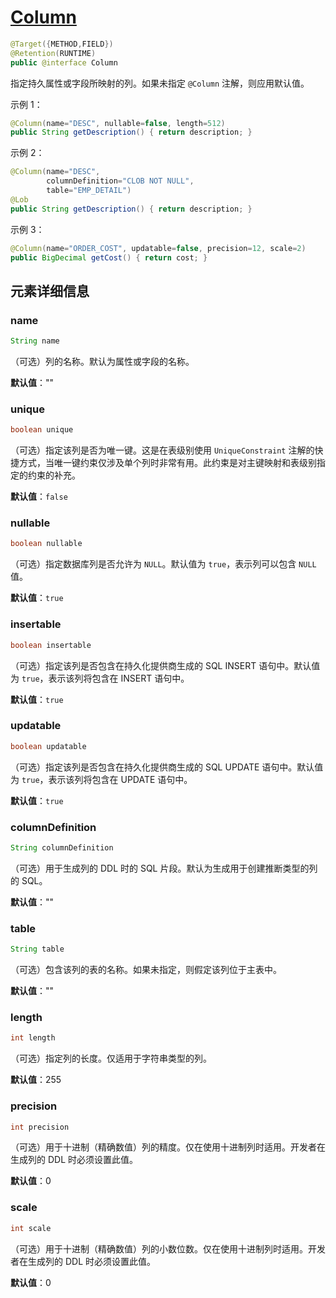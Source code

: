 # [Column](https://jakarta.ee/specifications/platform/10/apidocs/jakarta/persistence/column)

```java
@Target({METHOD,FIELD})
@Retention(RUNTIME)
public @interface Column
```

指定持久属性或字段所映射的列。如果未指定 `@Column` 注解，则应用默认值。

示例 1：

```java
@Column(name="DESC", nullable=false, length=512)
public String getDescription() { return description; }
```

示例 2：

```java
@Column(name="DESC",
        columnDefinition="CLOB NOT NULL",
        table="EMP_DETAIL")
@Lob
public String getDescription() { return description; }
```

示例 3：

```java
@Column(name="ORDER_COST", updatable=false, precision=12, scale=2)
public BigDecimal getCost() { return cost; }
```

## 元素详细信息

### name

```java
String name
```

（可选）列的名称。默认为属性或字段的名称。

**默认值**：""

### unique

```java
boolean unique
```

（可选）指定该列是否为唯一键。这是在表级别使用 `UniqueConstraint` 注解的快捷方式，当唯一键约束仅涉及单个列时非常有用。此约束是对主键映射和表级别指定的约束的补充。 

**默认值**：`false`

### nullable

```java
boolean nullable
```

（可选）指定数据库列是否允许为 `NULL`。默认值为 `true`，表示列可以包含 `NULL` 值。

**默认值**：`true`

### insertable

```java
boolean insertable
```

（可选）指定该列是否包含在持久化提供商生成的 SQL INSERT 语句中。默认值为 `true`，表示该列将包含在 INSERT 语句中。

**默认值**：`true`

### updatable

```java
boolean updatable
```

（可选）指定该列是否包含在持久化提供商生成的 SQL UPDATE 语句中。默认值为 `true`，表示该列将包含在 UPDATE 语句中。

**默认值**：`true`

### columnDefinition

```java
String columnDefinition
```

（可选）用于生成列的 DDL 时的 SQL 片段。默认为生成用于创建推断类型的列的 SQL。

**默认值**：""

### table

```java
String table
```

（可选）包含该列的表的名称。如果未指定，则假定该列位于主表中。

**默认值**：""

### length

```java
int length
```

（可选）指定列的长度。仅适用于字符串类型的列。

**默认值**：255

### precision

```java
int precision
```

（可选）用于十进制（精确数值）列的精度。仅在使用十进制列时适用。开发者在生成列的 DDL 时必须设置此值。

**默认值**：0

### scale

```java
int scale
```

（可选）用于十进制（精确数值）列的小数位数。仅在使用十进制列时适用。开发者在生成列的 DDL 时必须设置此值。

**默认值**：0
